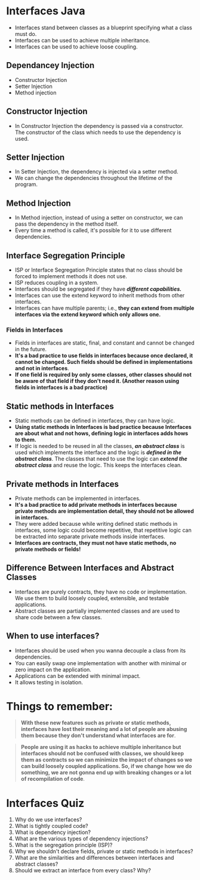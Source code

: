 # Interfaces Java

- Interfaces stand between classes as a blueprint specifying what a class must do.
- Interfaces can be used to achieve multiple inheritance.
- Interfaces can be used to achieve loose coupling.

## Dependancey Injection

- Constructor Injection
- Setter Injection
- Method injection

## Constructor Injection

- In Constructor Injection the dependency is passed via a constructor. The constructor of the class which needs to use the dependency is used.

## Setter Injection

- In Setter Injection, the dependency is injected via a setter method.
- We can change the dependencies throughout the lifetime of the program.

## Method Injection

- In Method injection, instead of using a setter on constructor, we can pass the dependency in the method itself.
- Every time a method is called, it's possible for it to use different dependencies.

## Interface Segregation Principle

- ISP or Interface Segregation Principle states that no class should be forced to implement methods it does not use.
- ISP reduces coupling in a system.
- Interfaces should be segregated if they have ***different capabilities.***
- Interfaces can use the extend keyword to inherit methods from other interfaces.
- Interfaces can have multiple parents; i.e., **they can extend from multiple interfaces via the extend keyword which only allows one.**

### Fields in Interfaces

- Fields in interfaces are static, final, and constant and cannot be changed in the future.
- **It's a bad practice to use fields in interfaces because once declared, it cannot be changed. Such fields should be defined in implementations and not in interfaces**.
- **If one field is required by only some classes, other classes should not be aware of that field if they don't need it. (Another reason using fields in interfaces is a bad practice)**

## Static methods in Interfaces

- Static methods can be defined in interfaces, they can have logic.
- **Using static methods in Interfaces is bad practice because Interfaces are about what and not hows, defining logic in interfaces adds hows to them.**
- If logic is needed to be reused in all the classes, ***an abstract class*** is used which implements the interface and the logic is ***defined in the abstract class***. The classes that need to use the logic can ***extend the abstract class*** and reuse the logic. This keeps the interfaces clean.

## Private methods in Interfaces

- Private methods can be implemented in interfaces.
- **It's a bad practice to add private methods in interfaces because private methods are implementation detail, they should not be allowed in interfaces.**
- They were added because while writing defined static methods in interfaces, some logic could become repetitive, that repetitive logic can be extracted into separate private methods inside interfaces.
- **Interfaces are contracts, they must not have static methods, no private methods or fields!**

## Difference Between Interfaces and Abstract Classes

- Interfaces are purely contracts, they have no code or implementation. We use them to build loosely coupled, extensible, and testable applications.
- Abstract classes are partially implemented classes and are used to share code between a few classes.

## When to use interfaces?

- Interfaces should be used when you wanna decouple a class from its dependencies.
- You can easily swap one implementation with another with minimal or zero impact on the application.
- Applications can be extended with minimal impact.
- It allows testing in isolation.

# Things to remember:

> **With these new features such as private or static methods, interfaces have lost their meaning and a lot of people are abusing them because they don't understand what interfaces are for**.

> **People are using it as hacks to achieve multiple inheritance but interfaces should not be confused with classes, we should keep them as contracts so we can minimize the impact of changes so we can build loosely coupled applications. So, if we change how we do something, we are not gonna end up with breaking changes or a lot of recompilation of code**.

# Interfaces Quiz

1. Why do we use interfaces? 
2. What is tightly coupled code?
3. What is dependency injection?
4. What are the various types of dependency injections?
5. What is the segregation principle (ISP)?
6. Why we shouldn't declare fields, private or static methods in interfaces?
7. What are the similarities and differences between interfaces and abstract classes?
8. Should we extract an interface from every class? Why?